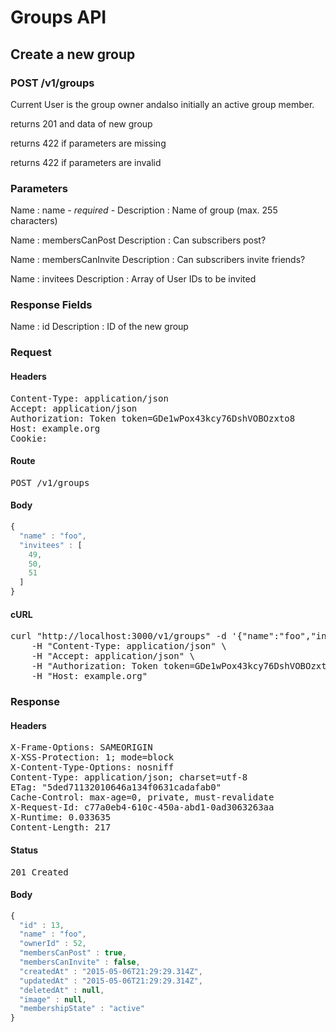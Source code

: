# Groups API

## Create a new group

### POST /v1/groups

Current User is the group owner andalso initially an active group member.

returns 201 and data of new group

returns 422 if parameters are missing

returns 422 if parameters are invalid

### Parameters

Name : name *- required -*
Description : Name of group (max. 255 characters)

Name : membersCanPost
Description : Can subscribers post?

Name : membersCanInvite
Description : Can subscribers invite friends?

Name : invitees
Description : Array of User IDs to be invited


### Response Fields

Name : id
Description : ID of the new group

### Request

#### Headers

<pre>Content-Type: application/json
Accept: application/json
Authorization: Token token=GDe1wPox43kcy76DshVOBOzxto8
Host: example.org
Cookie: </pre>

#### Route

<pre>POST /v1/groups</pre>

#### Body
```javascript
{
  "name" : "foo",
  "invitees" : [
    49,
    50,
    51
  ]
}
```


#### cURL

<pre class="request">curl &quot;http://localhost:3000/v1/groups&quot; -d &#39;{&quot;name&quot;:&quot;foo&quot;,&quot;invitees&quot;:[49,50,51]}&#39; -X POST \
	-H &quot;Content-Type: application/json&quot; \
	-H &quot;Accept: application/json&quot; \
	-H &quot;Authorization: Token token=GDe1wPox43kcy76DshVOBOzxto8&quot; \
	-H &quot;Host: example.org&quot;</pre>

### Response

#### Headers

<pre>X-Frame-Options: SAMEORIGIN
X-XSS-Protection: 1; mode=block
X-Content-Type-Options: nosniff
Content-Type: application/json; charset=utf-8
ETag: &quot;5ded71132010646a134f0631cadafab0&quot;
Cache-Control: max-age=0, private, must-revalidate
X-Request-Id: c77a0eb4-610c-450a-abd1-0ad3063263aa
X-Runtime: 0.033635
Content-Length: 217</pre>

#### Status

<pre>201 Created</pre>

#### Body

```javascript
{
  "id" : 13,
  "name" : "foo",
  "ownerId" : 52,
  "membersCanPost" : true,
  "membersCanInvite" : false,
  "createdAt" : "2015-05-06T21:29:29.314Z",
  "updatedAt" : "2015-05-06T21:29:29.314Z",
  "deletedAt" : null,
  "image" : null,
  "membershipState" : "active"
}
```
